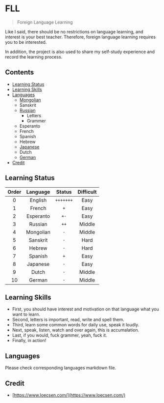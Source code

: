 # FLL

> Foreign Language Learning

Like I said, there should be no restrictions on language learning, and interest is your best teacher. Therefore, foreign language learning requires you to be interested.

In addition, the project is also used to share my self-study experience and record the learning process.


## Contents

* [Learning Status](#learning-status)
* [Learning Skills](#learnig-skills)
* [Languages](#Languages)
    * [Mongolian](https://github.com/i0Ek3/FLL/blob/master/Mongolian.md)
    * Sanskrit
    * [Russian](https://github.com/i0Ek3/FLL/blob/master/Russian.md) 
        * Letters
        * Grammer
    * Esperanto
    * French
    * Spanish
    * Hebrew
    * [Japanese](https://github.com/i0Ek3/FLL/blob/master/Japanese.md)
    * Dutch
    * [German](https://github.com/i0Ek3/FLL/blob/master/German.md)
* [Credit](#Credit)


## Learning Status

| Order | Language | Status | Difficult |
|:-----:|:--------:|:-------:|:--------:|
|0|English|`+++++++`| Easy |
|1|French|`+`| Easy |
|2|Esperanto|`+-`| Easy |
|3|Russian|`++`| Middle |
|4|Mongolian|`-`| Middle |
|5|Sanskrit|`-`| Hard |
|6|Hebrew|`-`| Hard |
|7|Spanish|`+`| Easy |
|8|Japanese|`-`| Easy |
|9|Dutch|`-`| Middle |
|10|German|`-`| Middle |


## Learning Skills

- First, you should have interest and motivation on that language what you want to learn.
- Second, letters is important, read, write and spell them.
- Third, learn some common words for daily use, speak it loudly.
- Next, speak, listen, watch and over again, this is accumalation.
- Last, if you would, fuck grammer, yeah, fuck it.
- Finally, in action!


## Languages

Please check corresponding languages markdown file.


## Credit

- [https://www.loecsen.com/](https://www.loecsen.com/)

